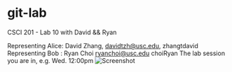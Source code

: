 git-lab
=======

CSCI 201 - Lab 10 with David &amp;&amp; Ryan

Representing Alice: David Zhang, davidtzh@usc.edu, zhangtdavid
Representing Bob : Ryan Choi ryanchoi@usc.edu choiRyan
The lab session you are in, e.g. Wed. 12:00pm
![Screenshot](/resources/chellocat.png)